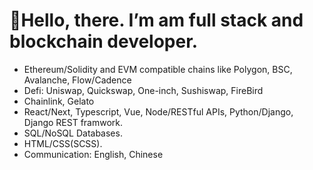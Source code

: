 # 👋Hello, there. I’m am full stack and blockchain developer.
- Ethereum/Solidity and EVM compatible chains like Polygon, BSC, Avalanche, Flow/Cadence
- Defi: Uniswap, Quickswap, One-inch, Sushiswap, FireBird
- Chainlink, Gelato
- React/Next, Typescript, Vue, Node/RESTful APIs, Python/Django, Django REST framwork.
- SQL/NoSQL Databases.
- HTML/CSS(SCSS).
- Communication: English, Chinese
<!---
freeCryptoDev/freeCryptoDev is a ✨ special ✨ repository because its `README.md` (this file) appears on your GitHub profile.
You can click the Preview link to take a look at your changes.
--->
